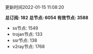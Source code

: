 更新时间2022-01-15 11:08:20

**总订阅: 182**
**总节点: 6054**
**有效节点: 3588**
- ss节点: 1549
- trojan节点: 133
- ssr节点: 138
- v2ray节点: 1768
